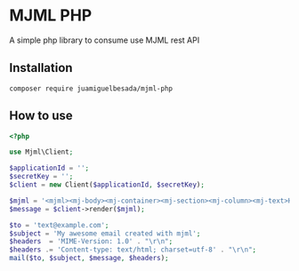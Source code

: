 # MJML PHP

A simple php library to consume use MJML rest API

## Installation
```
composer require juamiguelbesada/mjml-php
```

## How to use

```php
<?php

use Mjml\Client;

$applicationId = '';
$secretKey = '';
$client = new Client($applicationId, $secretKey);

$mjml = '<mjml><mj-body><mj-container><mj-section><mj-column><mj-text>Hello World</mj-text></mj-column></mj-section></mj-container></mj-body></mjml>';
$message = $client->render($mjml);

$to = 'text@example.com';
$subject = 'My awesome email created with mjml';
$headers  = 'MIME-Version: 1.0' . "\r\n";
$headers .= 'Content-type: text/html; charset=utf-8' . "\r\n";
mail($to, $subject, $message, $headers);
```
